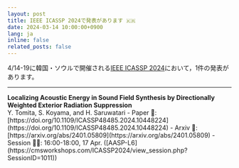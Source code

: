 ```yaml
---
layout: post
title: IEEE ICASSP 2024で発表があります 🇰🇷
date: 2024-03-14 10:00:00+0900
lang: ja
inline: false
related_posts: false
---
```


4/14-19に韓国・ソウルで開催される[IEEE ICASSP 2024](https://2024.ieeeicassp.org/)において，1件の発表があります。 

***

<div style="font-weight:bolder">Localizing Acoustic Energy in Sound Field Synthesis by Directionally Weighted Exterior Radiation Suppression</div>
Y. Tomita, S. Koyama, and H. Saruwatari
- Paper 📝: [https://doi.org/10.1109/ICASSP48485.2024.10448224](https://doi.org/10.1109/ICASSP48485.2024.10448224)
- Arxiv 📝: [https://arxiv.org/abs/2401.05809](https://arxiv.org/abs/2401.05809)
- Session 🧑‍💻: 16:00-18:00, 17 Apr. ([AASP-L6](https://cmsworkshops.com/ICASSP2024/view_session.php?SessionID=1011))
